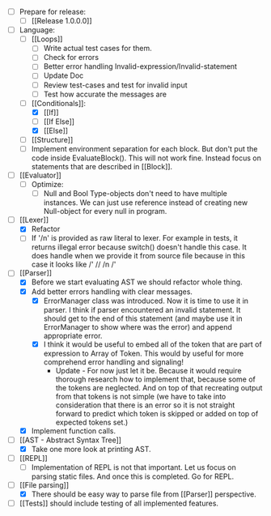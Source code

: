 - [ ] Prepare for release:
	- [ ] [[Release 1.0.0.0]]
- [ ] Language:
	- [ ] [[Loops]]
		- [ ] Write actual test cases for them.
		- [ ] Check for errors
		- [ ] Better error handling Invalid-expression/Invalid-statement
		- [ ] Update Doc
		- [ ] Review test-cases and test for invalid input
		- [ ] Test how accurate the messages are
	- [ ] [[Conditionals]]:
		- [x] [[If]]
		- [ ] [[If Else]]
		- [x] [[Else]]
	- [ ] [[Structure]]
	- [ ] Implement environment separation for each block. But don't put the code inside EvaluateBlock(). This will not work fine. Instead focus on statements that are described in [[Block]].
- [ ] [[Evaluator]]
	- [ ] Optimize:
		- [ ] Null and Bool Type-objects don't need to have multiple instances. We can just use reference instead of creating new Null-object for every null in program.
- [ ] [[Lexer]]
	- [x] Refactor
	- [ ] If '/n' is provided as raw literal to lexer. For example in tests, it returns illegal error because switch() doesn't handle this case. It does handle when we provide it from source file because in this case it looks like /' // /n /' 
- [ ] [[Parser]]
	- [x] Before we start evaluating AST we should refactor whole thing.
	- [x] Add better errors handling with clear messages.
		- [x] ErrorManager class was introduced. Now it is time to use it in parser. I think if parser encountered an invalid statement. It should get to the end of this statement (and maybe use it in ErrorManager to show where was the error) and append appropriate error.
		- [x] I think it would be useful to embed all of the token that are part of expression to Array of Token. This would by useful for more comprehend error handling and signaling!
			- Update - For now just let it be. Because it would require thorough research how to implement that, because some of the tokens are neglected. And on top of that recreating output from that tokens is not simple (we have to take into consideration that there is an error so it is not straight forward to predict which token is skipped or added on top of expected tokens set.)
	- [x] Implement function calls.
- [ ] [[AST - Abstract Syntax Tree]]
	- [x] Take one more look at printing AST.
- [ ] [[REPL]]
	- [ ] Implementation of REPL is not that important. Let us focus on parsing static files. And once this is completed. Go for REPL.
- [ ] [[File parsing]]
	- [x] There should be easy way to parse file from [[Parser]] perspective.
- [ ] [[Tests]] should include testing of all implemented features.